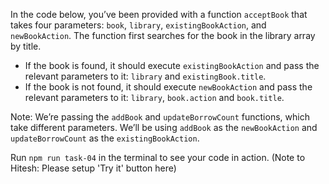 In the code below, you’ve been provided with a function `acceptBook` that takes four parameters: `book`, `library`, `existingBookAction`, and `newBookAction`. The function first searches for the book in the library array by title.

- If the book is found, it should execute `existingBookAction` and pass the relevant parameters to it: `library` and `existingBook.title`.
- If the book is not found, it should execute `newBookAction` and pass the relevant parameters to it: `library`, `book.action` and `book.title`.

Note: We’re passing the `addBook` and `updateBorrowCount` functions, which take different parameters. We’ll be using `addBook` as the `newBookAction` and `updateBorrowCount` as the `existingBookAction`.

Run `npm run task-04` in the terminal to see your code in action. (Note to Hitesh: Please setup 'Try it' button here)
